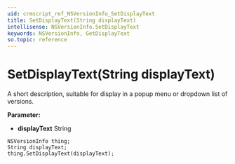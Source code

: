 ```yaml
---
uid: crmscript_ref_NSVersionInfo_SetDisplayText
title: SetDisplayText(String displayText)
intellisense: NSVersionInfo.SetDisplayText
keywords: NSVersionInfo, GetDisplayText
so.topic: reference
---
```


# SetDisplayText(String displayText)

A short description, suitable for display in a popup menu or dropdown list of versions.

**Parameter:** 
* **displayText** String

```crmscript
NSVersionInfo thing;
String displayText;
thing.SetDisplayText(displayText);
```

